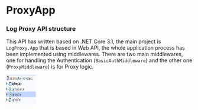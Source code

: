# ProxyApp
### Log Proxy API structure
This API has written based on .NET Core 3.1, the main project is `LogProxy.App` that is based in Web API, the whole application process has been implemented using middlewares.
There are two main middlewares, one for handling the Authentication (`BasicAuthMiddleware`) and the other one (`ProxyMiddleware`) is for Proxy logic.

 <img src="images/proj.png" alt="Logo" width="80" height="80">
